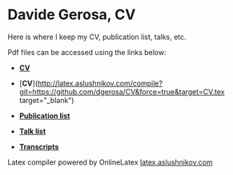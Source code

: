 # Davide Gerosa, CV
Here is where I keep my CV, publication list, talks, etc.

Pdf files can be accessed using the links below:

- <a href="http://latex.aslushnikov.com/compile?git=https://github.com/dgerosa/CV&force=true&target=CV.tex"  target="_blank" target="_blank">**CV**</a>

- [**CV**](http://latex.aslushnikov.com/compile?git=https://github.com/dgerosa/CV&force=true&target=CV.tex  target="_blank")
- [**Publication list**](http://latex.aslushnikov.com/compile?git=https://github.com/dgerosa/CV&force=true&target=publist.tex)
- [**Talk list**](http://latex.aslushnikov.com/compile?git=https://github.com/dgerosa/CV&force=true&target=talklist.tex)
- [**Transcripts**](http://latex.aslushnikov.com/compile?git=https://github.com/dgerosa/CV&force=true&target=transcript.tex)


Latex compiler powered by OnlineLatex [latex.aslushnikov.com](http://latex.aslushnikov.com)

 
